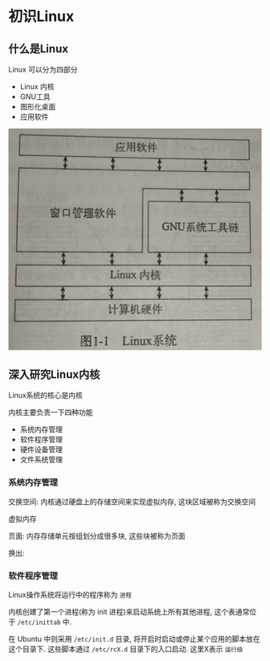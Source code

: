 # 初识Linux

## 什么是Linux

Linux 可以分为四部分

+ Linux 内核
+ GNU工具
+ 图形化桌面
+ 应用软件

![Linux系统](../img/1639803413780.jpg)

## 深入研究Linux内核

Linux系统的核心是内核

内核主要负责一下四种功能
+ 系统内存管理
+ 软件程序管理
+ 硬件设备管理
+ 文件系统管理

### 系统内存管理

交换空间: 内核通过硬盘上的存储空间来实现虚拟内存, 这块区域被称为交换空间

虚拟内存

页面: 内存存储单元按组划分成很多块, 这些块被称为页面

换出: 

### 软件程序管理

Linux操作系统将运行中的程序称为 `进程`

内核创建了第一个进程(称为 init 进程)来启动系统上所有其他进程, 这个表通常位于 `/etc/inittab` 中. 

在 Ubuntu 中则采用 `/etc/init.d` 目录, 将开启时启动或停止某个应用的脚本放在这个目录下. 这些脚本通过 `/etc/rcX.d` 目录下的入口启动. 这里X表示 `运行级`


